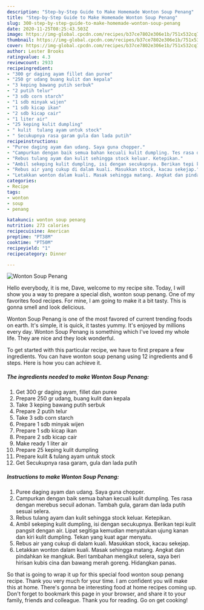 ```yaml
---
description: "Step-by-Step Guide to Make Homemade Wonton Soup Penang"
title: "Step-by-Step Guide to Make Homemade Wonton Soup Penang"
slug: 300-step-by-step-guide-to-make-homemade-wonton-soup-penang
date: 2020-11-25T08:25:43.503Z
image: https://img-global.cpcdn.com/recipes/b37ce7802e306e1b/751x532cq70/wonton-soup-penang-resipi-foto-utama.jpg
thumbnail: https://img-global.cpcdn.com/recipes/b37ce7802e306e1b/751x532cq70/wonton-soup-penang-resipi-foto-utama.jpg
cover: https://img-global.cpcdn.com/recipes/b37ce7802e306e1b/751x532cq70/wonton-soup-penang-resipi-foto-utama.jpg
author: Lester Brooks
ratingvalue: 4.3
reviewcount: 2933
recipeingredient:
- "300 gr daging ayam fillet dan puree"
- "250 gr udang buang kulit dan kepala"
- "3 keping bawang putih serbuk"
- "2 putih telur"
- "3 sdb corn starch"
- "1 sdb minyak wijen"
- "1 sdb kicap ikan"
- "2 sdb kicap cair"
- "1 liter air"
- "25 keping kulit dumpling"
- " kulit  tulang ayam untuk stock"
- " Secukupnya rasa garam gula dan lada putih"
recipeinstructions:
- "Puree daging ayam dan udang. Saya guna chopper."
- "Campurkan dengan baik semua bahan kecuali kulit dumpling. Tes rasa dengan merebus secuil adonan. Tambah gula, garam dan lada putih sesuai selera."
- "Rebus tulang ayam dan kulit sehingga stock keluar. Ketepikan."
- "Ambil sekeping kulit dumpling, isi dengan secukupnya. Berikan tepi kulit pangsit dengan air. Lipat segitiga kemudian menyatukan ujung kanan dan kiri kulit dumpling. Tekan yang kuat agar menyatu."
- "Rebus air yang cukup di dalam kuali. Masukkan stock, kacau sekejap."
- "Letakkan wonton dalam kuali. Masak sehingga matang. Angkat dan pindahkan ke mangkuk. Beri tambahan mengikut selera, saya beri hirisan kubis cina dan bawang merah goreng. Hidangkan panas."
categories:
- Recipe
tags:
- wonton
- soup
- penang

katakunci: wonton soup penang 
nutrition: 273 calories
recipecuisine: American
preptime: "PT38M"
cooktime: "PT50M"
recipeyield: "1"
recipecategory: Dinner

---
```



![Wonton Soup Penang](https://img-global.cpcdn.com/recipes/b37ce7802e306e1b/751x532cq70/wonton-soup-penang-resipi-foto-utama.jpg)

Hello everybody, it is me, Dave, welcome to my recipe site. Today, I will show you a way to prepare a special dish, wonton soup penang. One of my favorites food recipes. For mine, I am going to make it a bit tasty. This is gonna smell and look delicious.

Wonton Soup Penang is one of the most favored of current trending foods on earth. It's simple, it is quick, it tastes yummy. It's enjoyed by millions every day. Wonton Soup Penang is something which I've loved my whole life. They are nice and they look wonderful.




To get started with this particular recipe, we have to first prepare a few ingredients. You can have wonton soup penang using 12 ingredients and 6 steps. Here is how you can achieve it.

<!--inarticleads1-->

##### The ingredients needed to make Wonton Soup Penang:

1. Get 300 gr daging ayam, fillet dan puree
1. Prepare 250 gr udang, buang kulit dan kepala
1. Take 3 keping bawang putih serbuk
1. Prepare 2 putih telur
1. Take 3 sdb corn starch
1. Prepare 1 sdb minyak wijen
1. Prepare 1 sdb kicap ikan
1. Prepare 2 sdb kicap cair
1. Make ready 1 liter air
1. Prepare 25 keping kulit dumpling
1. Prepare  kulit &amp; tulang ayam untuk stock
1. Get  Secukupnya rasa garam, gula dan lada putih




<!--inarticleads2-->

##### Instructions to make Wonton Soup Penang:

1. Puree daging ayam dan udang. Saya guna chopper.
1. Campurkan dengan baik semua bahan kecuali kulit dumpling. Tes rasa dengan merebus secuil adonan. Tambah gula, garam dan lada putih sesuai selera.
1. Rebus tulang ayam dan kulit sehingga stock keluar. Ketepikan.
1. Ambil sekeping kulit dumpling, isi dengan secukupnya. Berikan tepi kulit pangsit dengan air. Lipat segitiga kemudian menyatukan ujung kanan dan kiri kulit dumpling. Tekan yang kuat agar menyatu.
1. Rebus air yang cukup di dalam kuali. Masukkan stock, kacau sekejap.
1. Letakkan wonton dalam kuali. Masak sehingga matang. Angkat dan pindahkan ke mangkuk. Beri tambahan mengikut selera, saya beri hirisan kubis cina dan bawang merah goreng. Hidangkan panas.




So that is going to wrap it up for this special food wonton soup penang recipe. Thank you very much for your time. I am confident you will make this at home. There's gonna be interesting food at home recipes coming up. Don't forget to bookmark this page in your browser, and share it to your family, friends and colleague. Thank you for reading. Go on get cooking!
